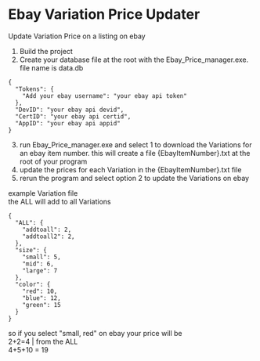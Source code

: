 # Ebay Variation Price Updater
Update Variation Price on a listing on ebay

1. Build the project
2. Create your database file at the root with the Ebay_Price_manager.exe. file name is data.db
```` 
{
  "Tokens": {
    "Add your ebay username": "your ebay api token"
  },
  "DevID": "your ebay api devid",
  "CertID": "your ebay api certid",
  "AppID": "your ebay api appid"
}
````
3. run Ebay_Price_manager.exe and select 1 to download the Variations for an ebay item number. this will create a file {EbayItemNumber}.txt at the root of your program
4. update the prices for each Variation in the {EbayItemNumber}.txt file
5. rerun the program and select option 2 to update the Variations on ebay

example Variation file  
the ALL will add to all Variations
````
{
  "ALL": {
    "addtoall": 2,
    "addtoall2": 2,
  },
  "size": {
    "small": 5,
    "mid": 6,
    "large": 7
  },
  "color": {
    "red": 10,
    "blue": 12,
    "green": 15
  }
}
````
so if you select "small, red" on ebay your price will be  
2+2=4 | from the ALL  
4+5+10 = 19  
